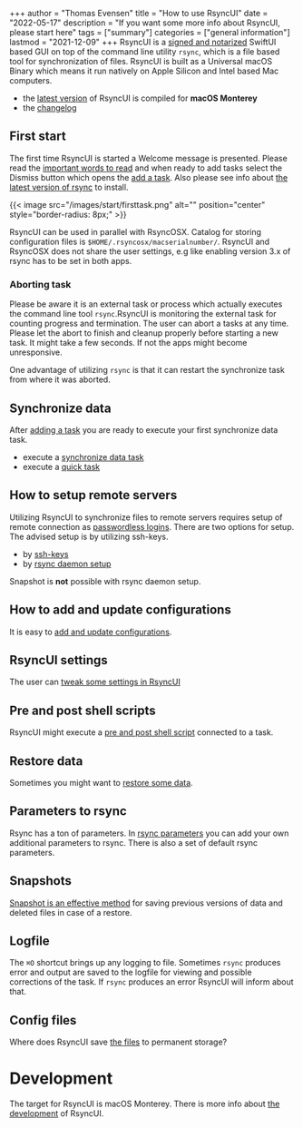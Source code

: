 +++
author = "Thomas Evensen"
title = "How to use RsyncUI"
date = "2022-05-17"
description = "If you want some more info about RsyncUI, please start here"
tags = ["summary"]
categories = ["general information"]
lastmod = "2021-12-09"
+++
RsyncUI is a [signed and notarized](/post/notarized/) SwiftUI based GUI on top of the command line utility `rsync`, which is a file based tool for synchronization of files. RsyncUI is built as a Universal macOS Binary which means it run natively on Apple Silicon and Intel based Mac computers.

- the [latest version](https://github.com/rsyncOSX/RsyncUI/releases) of RsyncUI is compiled for **macOS Monterey**
- the [changelog](/post/changelog/)

## First start

The first time RsyncUI is started a Welcome message is presented. Please read the [important words to read](/post/important/) and when ready to add tasks select the Dismiss button which opens the [add a task](/post/addconfigurations/). Also please see info about [the latest version of rsync](/post/rsync/) to install.

{{< image src="/images/start/firsttask.png" alt="" position="center" style="border-radius: 8px;" >}}

RsyncUI can be used in parallel with RsyncOSX. Catalog for storing configuration files is `$HOME/.rsyncosx/macserialnumber/`. RsyncUI and RsyncOSX does not share the user settings, e.g like enabling version 3.x of rsync has to be set in both apps.

### Aborting task

Please be aware it is an external task or process which actually executes the command line tool `rsync`.RsyncUI is monitoring the external task for counting progress and termination. The user can abort a tasks at any time. Please let the abort to finish and cleanup properly before starting a new task. It might take a few seconds. If not the apps might become unresponsive.

One advantage of utilizing `rsync` is that it can restart the synchronize task from where it was aborted.

## Synchronize data

After [adding a task](/post/addconfigurations/) you are ready to execute your first synchronize data task.

- execute a [synchronize data task](/post/tasks/)
- execute a [quick task](/post/quicktask/)

## How to setup remote servers

Utilizing RsyncUI to synchronize files to remote servers requires setup of remote connection as [passwordless logins](/post/remotelogins/). There are two options for setup. The advised setup is by utilizing ssh-keys.

- by [ssh-keys](/post/ssh/)
- by [rsync daemon setup](/post/rsyncdaemon/)

Snapshot is **not** possible with rsync daemon setup.

## How to add and update configurations

It is easy to [add and update configurations](/post/addconfigurations/).

## RsyncUI settings

The user can [tweak some settings in RsyncUI](/post/settings/)

## Pre and post shell scripts

RsyncUI might execute a [pre and post shell script](/post/shellout/) connected to a task.

## Restore data

Sometimes you might want to [restore some data](/post/restore/).

## Parameters to rsync

Rsync has a ton of parameters. In [rsync parameters](/post/rsyncparameters/) you can add your own additional parameters to rsync. There is also a set of default rsync parameters.

## Snapshots

[Snapshot is an effective method](/post/snapshots/) for saving previous versions of data and deleted files in case of a restore.

## Logfile

The `⌘O` shortcut brings up any logging to file. Sometimes `rsync` produces error and output are saved to the logfile for viewing and possible corrections of the task. If `rsync` produces an error RsyncUI will inform about that.

## Config files

Where does RsyncUI save [the files](/post/configfiles/) to permanent storage?

# Development

The target for RsyncUI is macOS Monterey. There is more info about [the development](/post/development/) of RsyncUI.

# 
